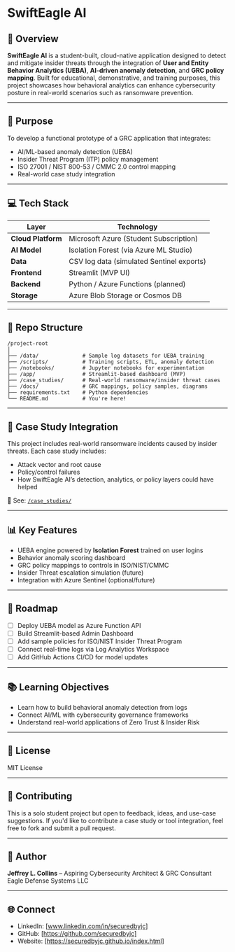 # SwiftEagle AI

## 🔐 Overview
**SwiftEagle AI** is a student-built, cloud-native application designed to detect and mitigate insider threats through the integration of **User and Entity Behavior Analytics (UEBA)**, **AI-driven anomaly detection**, and **GRC policy mapping**. Built for educational, demonstrative, and training purposes, this project showcases how behavioral analytics can enhance cybersecurity posture in real-world scenarios such as ransomware prevention.

---

## 🎯 Purpose
To develop a functional prototype of a GRC application that integrates:
- AI/ML-based anomaly detection (UEBA)
- Insider Threat Program (ITP) policy management
- ISO 27001 / NIST 800-53 / CMMC 2.0 control mapping
- Real-world case study integration

---

## 💻 Tech Stack
| Layer | Technology |
|-------|------------|
| **Cloud Platform** | Microsoft Azure (Student Subscription) |
| **AI Model** | Isolation Forest (via Azure ML Studio) |
| **Data** | CSV log data (simulated Sentinel exports) |
| **Frontend** | Streamlit (MVP UI) |
| **Backend** | Python / Azure Functions (planned) |
| **Storage** | Azure Blob Storage or Cosmos DB |

---

## 📂 Repo Structure
```
/project-root
│
├── /data/              # Sample log datasets for UEBA training
├── /scripts/           # Training scripts, ETL, anomaly detection
├── /notebooks/         # Jupyter notebooks for experimentation
├── /app/               # Streamlit-based dashboard (MVP)
├── /case_studies/      # Real-world ransomware/insider threat cases
├── /docs/              # GRC mappings, policy samples, diagrams
├── requirements.txt    # Python dependencies
└── README.md           # You're here!
```

---

## 🧪 Case Study Integration
This project includes real-world ransomware incidents caused by insider threats. Each case study includes:
- Attack vector and root cause
- Policy/control failures
- How SwiftEagle AI’s detection, analytics, or policy layers could have helped

📁 See: [`/case_studies/`](./case_studies)

---

## 📊 Key Features
- UEBA engine powered by **Isolation Forest** trained on user logins
- Behavior anomaly scoring dashboard
- GRC policy mappings to controls in ISO/NIST/CMMC
- Insider Threat escalation simulation (future)
- Integration with Azure Sentinel (optional/future)

---

## 🚧 Roadmap
- [ ] Deploy UEBA model as Azure Function API
- [ ] Build Streamlit-based Admin Dashboard
- [ ] Add sample policies for ISO/NIST Insider Threat Program
- [ ] Connect real-time logs via Log Analytics Workspace
- [ ] Add GitHub Actions CI/CD for model updates

---

## 📚 Learning Objectives
- Learn how to build behavioral anomaly detection from logs
- Connect AI/ML with cybersecurity governance frameworks
- Understand real-world applications of Zero Trust & Insider Risk

---

## 📜 License
MIT License

---

## 🤝 Contributing
This is a solo student project but open to feedback, ideas, and use-case suggestions. If you'd like to contribute a case study or tool integration, feel free to fork and submit a pull request.

---

## 🧠 Author
**Jeffrey L. Collins** – Aspiring Cybersecurity Architect & GRC Consultant  
Eagle Defense Systems LLC  

---

## 🌐 Connect
- LinkedIn: [www.linkedin.com/in/securedbyjc]  
- GitHub: [https://github.com/securedbyjc]  
- Website: [https://securedbyjc.github.io/index.html]

